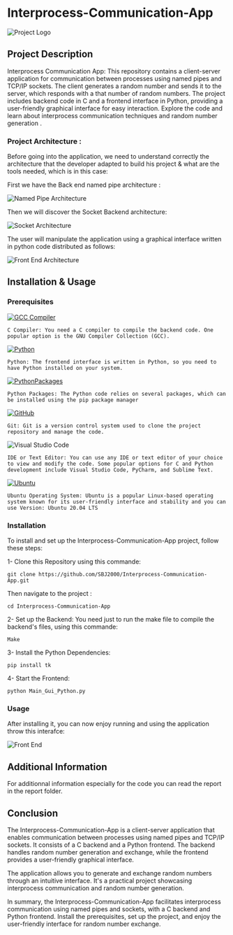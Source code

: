 # Interprocess-Communication-App

![Project Logo](https://github.com/SBJ2000/Interprocess-Communication-App/blob/main/Images/Logo.jpg)

## Project Description

Interprocess Communication App: This repository contains a client-server application for communication between processes using named pipes and TCP/IP sockets. The client generates a random number and sends it to the server, which responds with a that number of random numbers. The project includes backend code in C and a frontend interface in Python, providing a user-friendly graphical interface for easy interaction. Explore the code and learn about interprocess communication techniques and random number generation .

### Project Architecture :

Before going into the application, we need to understand correctly the architecture that the developer adapted to build his project & what are the tools needed, which is in this case:

First we have the Back end named pipe architecture : 

![Named Pipe Architecture](https://github.com/SBJ2000/Interprocess-Communication-App/blob/main/Images/NamedPipeArchitecture.jpg)

Then we will discover the Socket Backend architecture:

![Socket Architecture](https://github.com/SBJ2000/Interprocess-Communication-App/blob/main/Images/SocketArchitecture.jpg)

The user will manipulate the application using a graphical interface written in python code distributed as follows:

![Front End Architecture](https://github.com/SBJ2000/Interprocess-Communication-App/blob/main/Images/FrontEndArchitecture.png)

## Installation & Usage

### Prerequisites

[![GCC Compiler](https://img.shields.io/badge/GCC%20Compiler-9.3.0-blue)](https://gcc.gnu.org/)

    C Compiler: You need a C compiler to compile the backend code. One popular option is the GNU Compiler Collection (GCC).

[![Python](https://img.shields.io/badge/Python-3.9.2-blue)](https://www.python.org/)

    Python: The frontend interface is written in Python, so you need to have Python installed on your system.

[![PythonPackages](https://img.shields.io/badge/Python_Packages-2.0-blue)](https://pypi.org/project/requests/)

    Python Packages: The Python code relies on several packages, which can be installed using the pip package manager

[![GitHub](https://img.shields.io/badge/GitHub-Repo-blue?logo=github)](https://github.com/john-doe/my-project)

    Git: Git is a version control system used to clone the project repository and manage the code.

![Visual Studio Code](https://img.shields.io/badge/IDE-Visual%20Studio%20Code-blue)

    IDE or Text Editor: You can use any IDE or text editor of your choice to view and modify the code. Some popular options for C and Python development include Visual Studio Code, PyCharm, and Sublime Text.

[![Ubuntu](https://img.shields.io/badge/Ubuntu-20.04%20LTS-orange)](https://ubuntu.com/)
    
    Ubuntu Operating System: Ubuntu is a popular Linux-based operating system known for its user-friendly interface and stability and you can use Version: Ubuntu 20.04 LTS

### Installation

To install and set up the Interprocess-Communication-App project, follow these steps:

1- Clone this Repository using this commande:

    git clone https://github.com/SBJ2000/Interprocess-Communication-App.git
Then navigate to the project  :
    
    cd Interprocess-Communication-App

2- Set up the Backend:
    You need just to run the make file to compile the backend's files, using this commande:

    Make

3- Install the Python Dependencies:
    
    pip install tk

4- Start the Frontend:

    python Main_Gui_Python.py

### Usage

After installing it, you can now enjoy running and using the application throw this interafce:

![Front End](https://github.com/SBJ2000/Interprocess-Communication-App/blob/main/Images/FrontEnd.png)

## Additional Information

For additionnal information especially for the code you can read the report in the report folder.

## Conclusion

The Interprocess-Communication-App is a client-server application that enables communication between processes using named pipes and TCP/IP sockets. It consists of a C backend and a Python frontend. The backend handles random number generation and exchange, while the frontend provides a user-friendly graphical interface.

The application allows you to generate and exchange random numbers through an intuitive interface. It's a practical project showcasing interprocess communication and random number generation.

In summary, the Interprocess-Communication-App facilitates interprocess communication using named pipes and sockets, with a C backend and Python frontend. Install the prerequisites, set up the project, and enjoy the user-friendly interface for random number exchange.